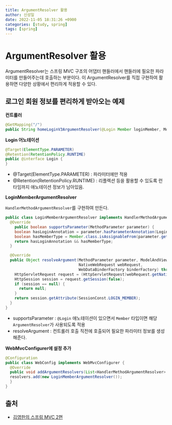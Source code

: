 ```yaml
---
title: ArgumentResolver 활용
author: 신성일
date: 2022-11-05 18:31:26 +0900
categories: [study, spring]
tags: [spring]
---
```


# ArgumentResolver 활용

ArgumentResolver는 스프링 MVC 구조의 어댑터 핸들러에서 핸들러에 필요한 파라미터를 만들어주는데 호출하는 부분이다. 이 ArgumentResolver를 직접 구현하여 활용하면 다양한 상황에서 편리하게 적용할 수 있다.

## 로그인 회원 정보를 편리하게 받아오는 예제

**컨트롤러**

```java
@GetMapping("/")
public String homeLoginV3ArgumentResolver(@Login Member loginMember, Model model)
```

**Login 어노테이션**

```java
@Target(ElementType.PARAMETER)
@Retention(RetentionPolicy.RUNTIME)
public @interface Login {
}
```

-  @Target(ElementType.PARAMETER) : 파라미터에만 적용
-  @Retention(RetentionPolicy.RUNTIME) : 리플렉션 등을 활용할 수 있도록 런타임까지 애노테이션 정보가 남아있음.

**LoginMemberArgumentResolver**

`HandlerMethodArgumentResolver`를 구현하여 만든다.

```java
public class LoginMemberArgumentResolver implements HandlerMethodArgumentResolver {
  @Override
	public boolean supportsParameter(MethodParameter parameter) {
    boolean hasLoginAnnotation = parameter.hasParameterAnnotation(Login.class);
    boolean hasMemberType = Member.class.isAssignableFrom(parameter.getParameterType());
    return hasLoginAnnotation && hasMemberType;
  }

  @Override
  public Object resolveArgument(MethodParameter parameter, ModelAndViewContainer mavContainer,
                                NativeWebRequest webRequest,
                                WebDataBinderFactory binderFactory) throws Exception {
    HttpServletRequest request = (HttpServletRequest)webRequest.getNativeRequest();
    HttpSession session = request.getSession(false);
    if (session == null) {
      return null;
    }
    return session.getAttribute(SessionConst.LOGIN_MEMBER);
  }
}
```

-  supportsParameter : `@Login` 애노테이션이 있으면서 `Member` 타입이면 해당 `ArgumentResolver`가 사용되도록 적용
-  resolveArgument : 컨트롤러 호출 직전에 호출되어 필요한 파라미터 정보를 생성해준다.

**WebMvcConfigurer에 설정 추가**

```java
@Configuration
public class WebConfig implements WebMvcConfigurer {
  @Override
  public void addArgumentResolvers(List<HandlerMethodArgumentResolver> resolvers) {
  resolvers.add(new LoginMemberArgumentResolver());
  }
}
```

## 출처

-  [김영한의 스프링 MVC 2편](https://www.inflearn.com/course/%EC%8A%A4%ED%94%84%EB%A7%81-mvc-2/dashboard)
